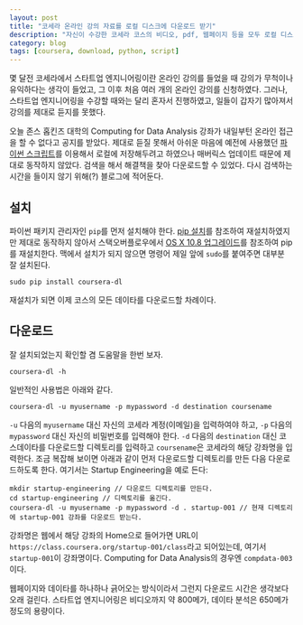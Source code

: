 ```yaml
---
layout: post
title: "코세라 온라인 강의 자료를 로컬 디스크에 다운로드 받기"
description: "자신이 수강한 코세라 코스의 비디오, pdf, 웹페이지 등을 모두 로컬 디스크에 저장하여 수강 종료 후에도 언제든지 재열람할 수 있는 간단한 방법"
category: blog
tags: [coursera, download, python, script]
---
```


몇 달전 코세라에서 스타트업 엔지니어링이란 온라인 강의를 들었을 때 강의가 무척이나 유익하다는 생각이 들었고, 그 이후 처음 여러 개의 온라인 강의를 신청하였다. 그러나, 스타트업 엔지니어링을 수강할 때와는 달리 혼자서 진행하였고, 일들이 갑자기 많아져서 강의를 제대로 듣지를 못했다.

오늘 존스 홉킨즈 대학의 Computing for Data Analysis 강좌가 내일부턴 온라인 접근을 할 수 없다고 공지를 받았다. 제대로 듣질 못해서 아쉬운 마음에 예전에 사용했던 [파이썬 스크립트][1]를 이용해서 로컬에 저장해두려고 하였으나 매버릭스 업데이트 때문에 제대로 동작하지 않았다. 검색을 해서 해결책을 찾아 다운로드할 수 있었다. 다시 검색하는 시간을 들이지 않기 위해(?) 블로그에 적어둔다.

## 설치

파이썬 패키지 관리자인 `pip`를 먼저 설치해야 한다. [pip 설치][2]를 참조하여 재설치하였지만 제대로 동작하지 않아서 스택오버플로우에서 [OS X 10.8 업그레이드][3]를 참조하여 pip를 재설치한다. 맥에서 설치가 되지 않으면 명령어 제일 앞에 `sudo`를 붙여주면 대부분 잘 설치된다.

    sudo pip install coursera-dl

재설치가 되면 이제 코스의 모든 데이타를 다운로드할 차례이다.

## 다운로드

잘 설치되었는지 확인할 겸 도움말을 한번 보자.


    coursera-dl -h


일반적인 사용법은 아래와 같다.


    coursera-dl -u myusername -p mypassword -d destination coursename


`-u` 다음의 `myusername` 대신 자신의 코세라 계정(이메일)을 입력하여야 하고, `-p` 다음의 `mypassword` 대신 자신의 비밀번호를 입력해야 한다. `-d` 다음의 `destination` 대신 코스데이타를 다운로드할 디렉토리를 입력하고 `coursename`은 코세라의 해당 강좌명을 입력한다. 조금 복잡해 보이면 아래과 같이 먼저 다운로드할 디렉토리를 만든 다음 다운로드하도록 한다. 여기서는 Startup Engineering을 예로 든다:


    mkdir startup-engineering // 다운로드 디렉토리를 만든다.
    cd startup-engineering // 디렉토리를 옮긴다.
    coursera-dl -u myusername -p mypassword -d . startup-001 // 현재 디렉토리에 startup-001 강좌를 다운로드 받는다.


강좌명은 웹에서 해당 강좌의 Home으로 들어가면 URL이 `https://class.coursera.org/startup-001/class`라고 되어있는데, 여기서 `startup-001`이 강좌명이다. Computing for Data Analysis의 경우엔 `compdata-003`이다.

웹페이지와 데이타를 하나하나 긁어오는 방식이라서 그런지 다운로드 시간은 생각보다 오래 걸린다. 스타트업 엔지니어링은 비디오까지 약 800메가, 데이타 분석은 650메가 정도의 용량이다.

   [1]: https://github.com/dgorissen/coursera-dl
   [2]: http://www.pip-installer.org/en/latest/installing.html
   [3]: http://stackoverflow.com/questions/11704379/python-pip-broken-after-os-x-10-8-upgrade
  